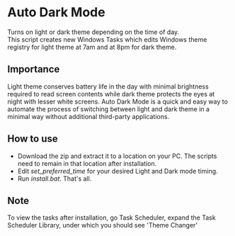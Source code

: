 # Auto Dark Mode
Turns on light or dark theme depending on the time of day.  
This script creates new Windows Tasks which edits Windows theme registry for light theme at 7am and at 8pm for dark theme.

## Importance
Light theme conserves battery life in the day with minimal brightness required to read screen contents while dark theme protects the eyes at night with lesser white screens.
Auto Dark Mode is a quick and easy way to automate the process of switching between light and dark theme in a minimal way without additional third-party applications.

## How to use
 - Download the zip and extract it to a location on your PC. The scripts need to remain in that location after installation.
 - Edit *set_preferred_time* for your desired Light and Dark mode timing.
 - Run *install.bat*. That's all.
 
## Note
 To view the tasks after installation, go Task Scheduler, expand the Task Scheduler Library, under which you should see 'Theme Changer'
 
 
